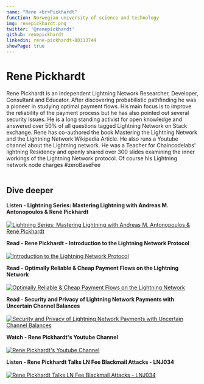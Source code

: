 ```yaml
---
name: "Rene <br>Pickhardt"
function: Norwegian university of science and technology
img: renepickhardt.png
twitter: '@renepickhardt'
github: renepickhardt
linkedin: rene-pickhardt-80313744
showPage: true
---
```


# Rene Pickhardt
 
Rene Pickhardt is an independent Lightning Network Researcher, Developer, Consultant and Educator. After discovering probabilistic pathfinding he was a pioneer in studying optimal payment flows. His main focus is to improve the reliability of the payment process but he has also pointed out several security issues. He is a long standing activist for open knowledge and answered over 50% of all questions tagged Lightning Network on Stack exchange. Rene has co-authored the book Mastering the Lightning Network and the Lightning Network Wikipedia Article. He also runs a Youtube channel about the Lightning network. He was a Teacher for Chaincodelabs' lightning Residency and openly shared over 300 slides examining the inner workings of the Lightning Network protocol. Of course his Lightning network node charges #zeroBaseFee 
<br><br>

## Dive deeper

<div class="grid grid-cols-1 md:grid-cols-2 gap-5">
<div class="p-3 my-2">

**Listen - Lightning Series: Mastering Lightning with Andreas M. Antonopoulos & René Pickhardt** <br><br>
[ ![Lightning Series: Mastering Lightning with Andreas M. Antonopoulos & René Pickhardt](/content/rene_whatbitcoindid.png)](https://www.whatbitcoindid.com/podcast/mastering-lightning/)
</div>

<div class="p-3 my-2">

**Read - Rene Pickhardt - Introduction to the Lightning Network Protocol** <br><br>
[ ![Introduction to the Lightning Network Protocol](/content/rene_lnprotocol.png)](https://upload.wikimedia.org/wikipedia/commons/b/b7/Introduction_to_the_Lightning_Network_Protocol_and_the_Basics_of_Lightning_Technology_%28BOLT_aka_Lightning-rfc%29.pdf/)
</div>

<div class="p-3 my-2">

**Read - Optimally Reliable & Cheap Payment Flows on the Lightning Network** <br><br>
[ ![Optimally Reliable & Cheap Payment Flows on the Lightning Network](/content/rene_reliable.png)](https://arxiv.org/abs/2107.05322/)
</div>

<div class="p-3 my-2">

**Read - Security and Privacy of Lightning Network Payments with Uncertain Channel Balances** <br><br>
[ ![Security and Privacy of Lightning Network Payments with Uncertain Channel Balances](/content/rene_uncertain.png)](https://arxiv.org/abs/2103.08576/)
</div>

<div class="p-3 my-2">

**Watch - Rene Pickhardt's Youtube Channel** <br><br>
[ ![Rene Pickhardt's Youtube Channel](/content/rene_youtube.png)](https://www.youtube.com/renepickhardt/)
</div>

<div class="p-3 my-2">

**Listen - Rene Pickhardt Talks LN Fee Blackmail Attacks - LNJ034** <br><br>
[ ![Rene Pickhardt Talks LN Fee Blackmail Attacks - LNJ034](/content/rene_junkies.png)](https://lightningjunkies.net/lnj034-rene-pickhardt-talks-ln-blackmail-attacks/)
</div>

</div>

<br>


